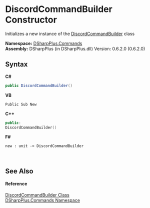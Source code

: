 # DiscordCommandBuilder Constructor 
 

Initializes a new instance of the <a href="5c4d2a03-4a9f-66c5-8338-a406be9f799e">DiscordCommandBuilder</a> class

**Namespace:**&nbsp;<a href="fc38a4a5-4979-fd82-c5c3-f5d7b478e6e0">DSharpPlus.Commands</a><br />**Assembly:**&nbsp;DSharpPlus (in DSharpPlus.dll) Version: 0.6.2.0 (0.6.2.0)

## Syntax

**C#**<br />
``` C#
public DiscordCommandBuilder()
```

**VB**<br />
``` VB
Public Sub New
```

**C++**<br />
``` C++
public:
DiscordCommandBuilder()
```

**F#**<br />
``` F#
new : unit -> DiscordCommandBuilder
```

<br />

## See Also


#### Reference
<a href="5c4d2a03-4a9f-66c5-8338-a406be9f799e">DiscordCommandBuilder Class</a><br /><a href="fc38a4a5-4979-fd82-c5c3-f5d7b478e6e0">DSharpPlus.Commands Namespace</a><br />